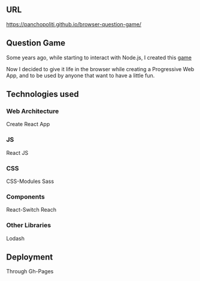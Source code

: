 ## URL
https://panchopoliti.github.io/browser-question-game/

## Question Game
Some years ago, while starting to interact with Node.js, I created this [game](https://github.com/panchopoliti/questionGame)

Now I decided to give it life in the browser while creating a Progressive Web App, and to be used by anyone that want to have a little fun.

## Technologies used

### Web Architecture
Create React App

### JS
React JS

### CSS
CSS-Modules
Sass

### Components
React-Switch
Reach

### Other Libraries
Lodash

## Deployment
Through Gh-Pages
